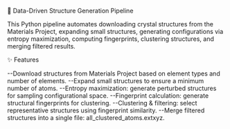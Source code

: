 🚀 Data-Driven Structure Generation Pipeline

This Python pipeline automates downloading crystal structures from the Materials Project, expanding small structures, generating configurations via entropy maximization, computing fingerprints, clustering structures, and merging filtered results.

✨ Features

--Download structures from Materials Project based on element types and number of elements.
--Expand small structures to ensure a minimum number of atoms.
--Entropy maximization: generate perturbed structures for sampling configurational space.
--Fingerprint calculation: generate structural fingerprints for clustering.
--Clustering & filtering: select representative structures using fingerprint similarity.
--Merge filtered structures into a single file: all_clustered_atoms.extxyz.

